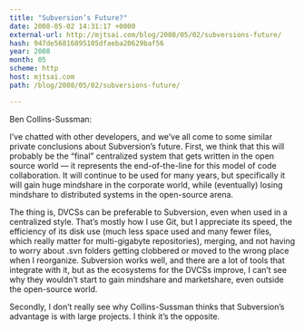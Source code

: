 ```yaml
---
title: "Subversion’s Future?"
date: 2008-05-02 14:31:17 +0000
external-url: http://mjtsai.com/blog/2008/05/02/subversions-future/
hash: 947de56816895105dfaeba20629baf56
year: 2008
month: 05
scheme: http
host: mjtsai.com
path: /blog/2008/05/02/subversions-future/

---
```


Ben Collins-Sussman:


I’ve chatted with other developers, and we’ve all come to some similar private conclusions about Subversion’s future.  First, we think that this will probably be the “final” centralized system that gets written in the open source world — it represents the end-of-the-line for this model of code collaboration.  It will continue to be used for many years, but specifically it will gain huge mindshare in the corporate world, while (eventually) losing mindshare to distributed systems in the open-source arena.

The thing is, DVCSs can be preferable to Subversion, even when used in a centralized style. That’s mostly how I use Git, but I appreciate its speed, the efficiency of its disk use (much less space used and many fewer files, which really matter for multi-gigabyte repositories), merging, and not having to worry about .svn folders getting clobbered or moved to the wrong place when I reorganize. Subversion works well, and there are a lot of tools that integrate with it, but as the ecosystems for the DVCSs improve, I can’t see why they wouldn’t start to gain mindshare and marketshare, even outside the open-source world.

Secondly, I don’t really see why Collins-Sussman thinks that Subversion’s advantage is with large projects. I think it’s the opposite.

